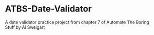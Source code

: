 # ATBS-Date-Validator
A date validator practice project from chapter 7 of Automate The Boring Stuff by Al Sweigart
